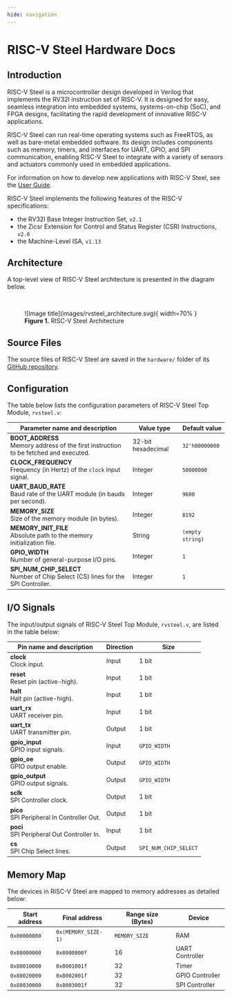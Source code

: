 ```yaml
---
hide: navigation
---
```


# RISC-V Steel Hardware Docs

## Introduction

RISC-V Steel is a microcontroller design developed in Verilog that implements the RV32I instruction set of RISC-V. It is designed for easy, seamless integration into embedded systems, systems-on-chip (SoC), and FPGA designs, facilitating the rapid development of innovative RISC-V applications.

RISC-V Steel can run real-time operating systems such as FreeRTOS, as well as bare-metal embedded software. Its design includes components such as memory, timers, and interfaces for UART, GPIO, and SPI communication, enabling RISC-V Steel to integrate with a variety of sensors and actuators commonly used in embedded applications.

For information on how to develop new applications with RISC-V Steel, see the [User Guide](userguide.md).

RISC-V Steel implements the following features of the RISC-V specifications:

- the RV32I Base Integer Instruction Set, `v2.1`
- the Zicsr Extension for Control and Status Register (CSR) Instructions, `v2.0`
- the Machine-Level ISA, `v1.13`

## Architecture

A top-level view of RISC-V Steel architecture is presented in the diagram below.

</br>

<figure markdown="span">
![Image title](images/rvsteel_architecture.svg){ width=70% }
<figcaption><strong>Figure 1.</strong> RISC-V Steel Architecture</figcaption>
</figure>

## Source Files

The source files of RISC-V Steel are saved in the `hardware/` folder of its [GitHub repository](https://github.com/rafaelcalcada/riscv-steel).

## Configuration

The table below lists the configuration parameters of RISC-V Steel Top Module, `rvsteel.v`:

| Parameter name and description                                                            | Value type          | Default value    |
| ----------------------------------------------------------------------------------------- | ------------------- | ---------------- |
| **BOOT_ADDRESS**</br>Memory address of the first instruction to be fetched and executed.  | 32-bit hexadecimal  | `32'h00000000`   |
| **CLOCK_FREQUENCY**</br>Frequency (in Hertz) of the `clock` input signal.                 | Integer             | `50000000`       |
| **UART_BAUD_RATE**</br>Baud rate of the UART module (in bauds per second).                | Integer             | `9600`           | 
| **MEMORY_SIZE**</br>Size of the memory module (in bytes).                                 | Integer             | `8192`           | 
| **MEMORY_INIT_FILE**</br>Absolute path to the memory initialization file.                 | String              | `(empty string)` |
| **GPIO_WIDTH**</br>Number of general-purpose I/O pins.                                    | Integer             | `1`              | 
| **SPI_NUM_CHIP_SELECT**</br>Number of Chip Select (CS) lines for the SPI Controller.      | Integer             | `1`              |

## I/O Signals

The input/output signals of RISC-V Steel Top Module, `rvsteel.v`, are listed in the table below:

| Pin name and description                        | Direction | Size                  |
| ----------------------------------------------- | --------- | --------------------- |
| **clock**</br>Clock input.                      | Input     | 1 bit                 |
| **reset**</br>Reset pin (active-high).          | Input     | 1 bit                 |
| **halt**</br>Halt pin (active-high).            | Input     | 1 bit                 |
| **uart_rx**</br>UART receiver pin.              | Input     | 1 bit                 |
| **uart_tx**</br>UART transmitter pin.           | Output    | 1 bit                 |
| **gpio_input**</br>GPIO input signals.          | Input     | `GPIO_WIDTH`          |
| **gpio_oe**</br>GPIO output enable.             | Output    | `GPIO_WIDTH`          |
| **gpio_output**</br>GPIO output signals.        | Output    | `GPIO_WIDTH`          |
| **sclk**</br>SPI Controller clock.              | Output    | 1 bit                 |
| **pico**</br>SPI Peripheral In Controller Out.  | Output    | 1 bit                 |
| **poci**</br>SPI Peripheral Out Controller In.  | Input     | 1 bit                 |
| **cs**</br>SPI Chip Select lines.               | Output    | `SPI_NUM_CHIP_SELECT` |

## Memory Map

The devices in RISC-V Steel are mapped to memory addresses as detailed below:

| Start address | Final address       | Range size (Bytes) | Device                     |
| ------------- | ------------------- | ------------------ | -------------------------- |
| `0x00000000`  | `0x(MEMORY_SIZE-1)` | `MEMORY_SIZE`      | RAM                        |
| `0x80000000`  | `0x8000000f`        | 16                 | UART Controller            |
| `0x80010000`  | `0x8001001f`        | 32                 | Timer                      |
| `0x80020000`  | `0x8002001f`        | 32                 | GPIO Controller            |
| `0x80030000`  | `0x8003001f`        | 32                 | SPI Controller             |

</br>
</br>